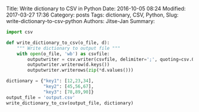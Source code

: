 Title: Write dictionary to CSV in Python
Date: 2016-10-05 08:24
Modified: 2017-03-27 17:36
Category: posts
Tags: dictionary, CSV, Python,
Slug: write-dictionary-to-csv-python
Authors: Jitse-Jan
Summary: 

``` python
import csv

def write_dictionary_to_csv(o_file, d):
    """ Write dictionary to output file """
    with open(o_file, 'wb') as csvfile:
        outputwriter = csv.writer(csvfile, delimiter=';', quoting=csv.QUOTE_MINIMAL)
        outputwriter.writerow(d.keys())
        outputwriter.writerows(zip(*d.values()))

dictionary = {"key1": [12,23,34],
              "key2": [45,56,67],
              "key3": [78,89,90]}
output_file = 'output.csv'
write_dictionary_to_csv(output_file, dictionary)
```